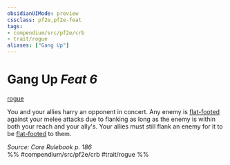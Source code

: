 ```yaml
---
obsidianUIMode: preview
cssclass: pf2e,pf2e-feat
tags:
- compendium/src/pf2e/crb
- trait/rogue
aliases: ["Gang Up"]
---
```

# Gang Up  *Feat 6*  
[rogue](rules/traits/rogue.md "Rogue Class Trait")  


You and your allies harry an opponent in concert. Any enemy is [flat-footed](rules/conditions.md#Flat-footed) against your melee attacks due to flanking as long as the enemy is within both your reach and your ally's. Your allies must still flank an enemy for it to be [flat-footed](rules/conditions.md#Flat-footed) to them.

*Source: Core Rulebook p. 186*  
%% #compendium/src/pf2e/crb #trait/rogue %%